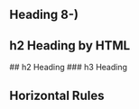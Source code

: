 [//]: # (title: Test)
[//]: # (category: Jokes)
[//]: # (publishing_date: 20200101)

## Heading 8-)
<h2> h2 Heading by HTML</h2>
## h2 Heading
### h3 Heading

## Horizontal Rules
